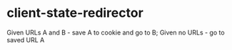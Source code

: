 # client-state-redirector
Given URLs A and B - save A to cookie and go to B; Given no URLs - go to saved URL A
